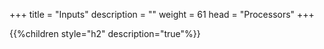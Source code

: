 +++
title = "Inputs"
description = ""
weight = 61
head = "<label>Processors</label>"
+++

{{%children style="h2" description="true"%}}